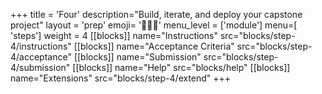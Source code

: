 +++
title = 'Four'
description="Build, iterate, and deploy your capstone project"
layout = 'prep'
emoji= '🧑🏾‍🚀'
menu_level = ['module']
menu=[ 'steps']
weight = 4
[[blocks]]
name="Instructions"
src="blocks/step-4/instructions"
[[blocks]]
name="Acceptance Criteria"
src="blocks/step-4/acceptance"
[[blocks]]
name="Submission"
src="blocks/step-4/submission"
[[blocks]]
name="Help"
src="blocks/help"
[[blocks]]
name="Extensions"
src="blocks/step-4/extend"
+++
